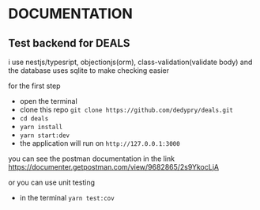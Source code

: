 # DOCUMENTATION
## Test backend for DEALS
i use nestjs/typesript, objectionjs(orm), class-validation(validate body) and the database uses sqlite to make checking easier

for the first step
- open the terminal
- clone this repo `git clone https://github.com/dedypry/deals.git`
- `cd deals`
- `yarn install`
- `yarn start:dev`
- the application will run on `http://127.0.0.1:3000`

you can see the postman documentation in the link https://documenter.getpostman.com/view/9682865/2s9YkocLjA

or you can use unit testing
- in the terminal `yarn test:cov`